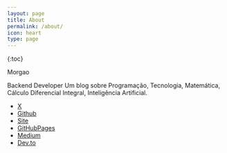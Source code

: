 ```yaml
---
layout: page
title: About
permalink: /about/
icon: heart
type: page
---
```



{:toc}

Morgao

Backend Developer
Um blog sobre Programação, Tecnologia, Matemática, Cálculo Diferencial Integral, Inteligência Artificial.

* [X](http://hyde.getpoole.com)
* [Github](https://github.com/Morgao)
* [Site](https://tecritmodigital.com.br/)
* [GitHubPages](https://morgao.github.io/)
* [Medium](https://medium.com/@morgaofreud/)
* [Dev.to](https://dev.to/morgaofreud)
